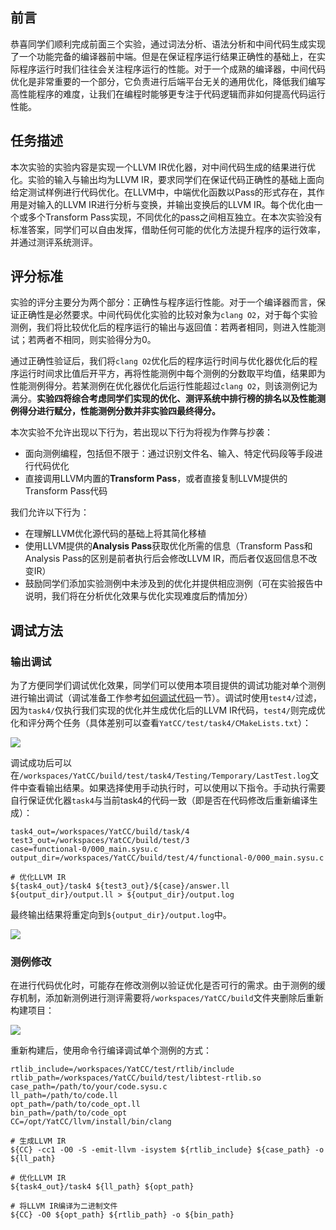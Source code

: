 ## 前言

恭喜同学们顺利完成前面三个实验，通过词法分析、语法分析和中间代码生成实现了一个功能完备的编译器前中端。但是在保证程序运行结果正确性的基础上，在实际程序运行时我们往往会关注程序运行的性能。对于一个成熟的编译器，中间代码优化是非常重要的一个部分，它负责进行后端平台无关的通用优化，降低我们编写高性能程序的难度，让我们在编程时能够更专注于代码逻辑而非如何提高代码运行性能。

## 任务描述

本次实验的实验内容是实现一个LLVM IR优化器，对中间代码生成的结果进行优化。实验的输入与输出均为LLVM IR，要求同学们在保证代码正确性的基础上面向给定测试样例进行代码优化。在LLVM中，中端优化函数以Pass的形式存在，其作用是对输入的LLVM IR进行分析与变换，并输出变换后的LLVM IR。每个优化由一个或多个Transform Pass实现，不同优化的pass之间相互独立。在本次实验没有标准答案，同学们可以自由发挥，借助任何可能的优化方法提升程序的运行效率，并通过测评系统测评。

## 评分标准

实验的评分主要分为两个部分：正确性与程序运行性能。对于一个编译器而言，保证正确性是必然要求。中间代码优化实验的比较对象为`clang O2`，对于每个实验测例，我们将比较优化后的程序运行的输出与返回值：若两者相同，则进入性能测试；若两者不相同，则实验得分为0。

通过正确性验证后，我们将`clang O2`优化后的程序运行时间与优化器优化后的程序运行时间求比值后开平方，再将性能测例中每个测例的分数取平均值，结果即为性能测例得分。若某测例在优化器优化后运行性能超过`clang O2`，则该测例记为满分。**实验四将综合考虑同学们实现的优化、测评系统中排行榜的排名以及性能测例得分进行赋分，性能测例分数并非实验四最终得分。**

本次实验不允许出现以下行为，若出现以下行为将视为作弊与抄袭：

* 面向测例编程，包括但不限于：通过识别文件名、输入、特定代码段等手段进行代码优化
* 直接调用LLVM内置的**Transform Pass**，或者直接复制LLVM提供的Transform Pass代码

我们允许以下行为：

* 在理解LLVM优化源代码的基础上将其简化移植
* 使用LLVM提供的**Analysis Pass**获取优化所需的信息（Transform Pass和Analysis Pass的区别是前者执行后会修改LLVM IR，而后者仅返回信息不改变IR）
* 鼓励同学们添加实验测例中未涉及到的优化并提供相应测例（可在实验报告中说明，我们将在分析优化效果与优化实现难度后酌情加分）

## 调试方法

### 输出调试

为了方便同学们调试优化效果，同学们可以使用本项目提供的调试功能对单个测例进行输出调试（调试准备工作参考[如何调试代码](../introduction/howtouse.md#如何调试代码)一节）。调试时使用`test4/`过滤，因为`task4/`仅执行我们实现的优化并生成优化后的LLVM IR代码，`test4/`则完成优化和评分两个任务（具体差别可以查看`YatCC/test/task4/CMakeLists.txt`）：

![](../images/task4/task4_testing.png)

调试成功后可以在`/workspaces/YatCC/build/test/task4/Testing/Temporary/LastTest.log`文件中查看输出结果。如果选择使用手动执行时，可以使用以下指令。手动执行需要自行保证优化器`task4`与当前task4的代码一致（即是否在代码修改后重新编译生成）：

```shell
task4_out=/workspaces/YatCC/build/task/4
test3_out=/workspaces/YatCC/build/test/3
case=functional-0/000_main.sysu.c
output_dir=/workspaces/YatCC/build/test/4/functional-0/000_main.sysu.c

# 优化LLVM IR
${task4_out}/task4 ${test3_out}/${case}/answer.ll ${output_dir}/output.ll > ${output_dir}/output.log
```

最终输出结果将重定向到`${output_dir}/output.log`中。

![](../images/task4/task4_output.png)

### 测例修改

在进行代码优化时，可能存在修改测例以验证优化是否可行的需求。由于测例的缓存机制，添加新测例进行测评需要将`/workspaces/YatCC/build`文件夹删除后重新构建项目：

![](../images/task4/build_all_projects.png)

重新构建后，使用命令行编译调试单个测例的方式：

```shell
rtlib_include=/workspaces/YatCC/test/rtlib/include
rtlib_path=/workspaces/YatCC/build/test/libtest-rtlib.so
case_path=/path/to/your/code.sysu.c
ll_path=/path/to/code.ll
opt_path=/path/to/code_opt.ll
bin_path=/path/to/code_opt
CC=/opt/YatCC/llvm/install/bin/clang

# 生成LLVM IR
${CC} -cc1 -O0 -S -emit-llvm -isystem ${rtlib_include} ${case_path} -o ${ll_path}

# 优化LLVM IR
${task4_out}/task4 ${ll_path} ${opt_path}

# 将LLVM IR编译为二进制文件
${CC} -O0 ${opt_path} ${rtlib_path} -o ${bin_path}
```

